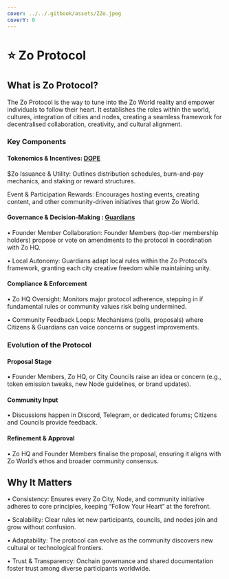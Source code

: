 ```yaml
---
cover: ../../.gitbook/assets/ZZo.jpeg
coverY: 0
---
```


# ⭐ Zo Protocol

## What is Zo Protocol?

The Zo Protocol is the way to tune into the Zo World reality and empower individuals to follow their heart. It establishes the roles within the world, cultures, integration of cities and nodes, creating a seamless framework for decentralised collaboration, creativity, and cultural alignment.&#x20;

### Key Components

#### Tokenomics & Incentives: [DOPE](https://app.gitbook.com/o/KkxO5TQJsWd47vS5geWb/s/76xSuiI2uzLMdTuoiKMA/zohmm/zo-protocol/dope-decentralised-community-ops)

$Zo Issuance & Utility: Outlines distribution schedules, burn-and-pay mechanics, and staking or reward structures.

Event & Participation Rewards: Encourages hosting events, creating content, and other community-driven initiatives that grow Zo World.

#### Governance & Decision-Making : [Guardians](guardians.md)

• Founder Member Collaboration: Founder Members (top-tier membership holders) propose or vote on amendments to the protocol in coordination with Zo HQ.

• Local Autonomy: Guardians adapt local rules within the Zo Protocol’s framework, granting each city creative freedom while maintaining unity.

#### Compliance & Enforcement

• Zo HQ Oversight: Monitors major protocol adherence, stepping in if fundamental rules or community values risk being undermined.

• Community Feedback Loops: Mechanisms (polls, proposals) where Citizens & Guardians can voice concerns or suggest improvements.

### Evolution of the Protocol

#### Proposal Stage

• Founder Members, Zo HQ, or City Councils raise an idea or concern (e.g., token emission tweaks, new Node guidelines, or brand updates).

#### Community Input

• Discussions happen in Discord, Telegram, or dedicated forums; Citizens and Councils provide feedback.

#### Refinement & Approval

• Zo HQ and Founder Members finalise the proposal, ensuring it aligns with Zo World’s ethos and broader community consensus.

## Why It Matters

• Consistency: Ensures every Zo City, Node, and community initiative adheres to core principles, keeping “Follow Your Heart” at the forefront.

• Scalability: Clear rules let new participants, councils, and nodes join and grow without confusion.

• Adaptability: The protocol can evolve as the community discovers new cultural or technological frontiers.

• Trust & Transparency: Onchain governance and shared documentation foster trust among diverse participants worldwide.
